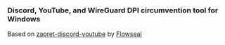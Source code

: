 ### Discord, YouTube, and WireGuard DPI circumvention tool for Windows
Based on [zapret-discord-youtube](https://github.com/Flowseal/zapret-discord-youtube) by [Flowseal](https://github.com/Flowseal)
